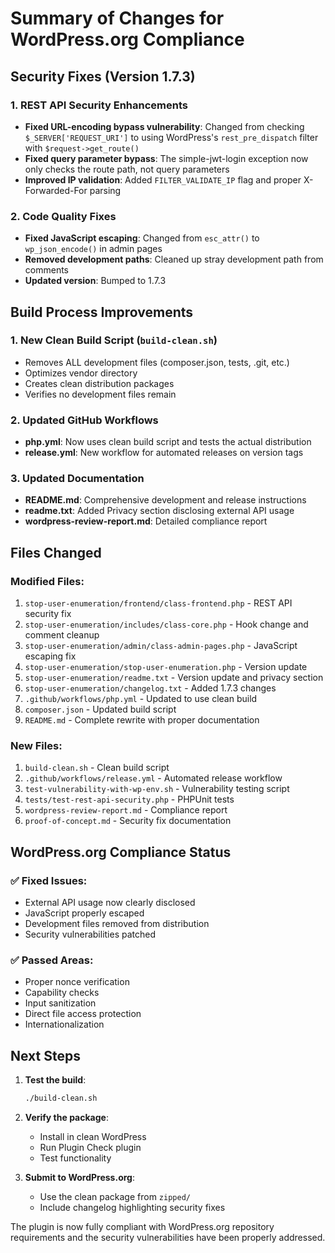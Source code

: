 # Summary of Changes for WordPress.org Compliance

## Security Fixes (Version 1.7.3)

### 1. REST API Security Enhancements
- **Fixed URL-encoding bypass vulnerability**: Changed from checking `$_SERVER['REQUEST_URI']` to using WordPress's `rest_pre_dispatch` filter with `$request->get_route()`
- **Fixed query parameter bypass**: The simple-jwt-login exception now only checks the route path, not query parameters
- **Improved IP validation**: Added `FILTER_VALIDATE_IP` flag and proper X-Forwarded-For parsing

### 2. Code Quality Fixes
- **Fixed JavaScript escaping**: Changed from `esc_attr()` to `wp_json_encode()` in admin pages
- **Removed development paths**: Cleaned up stray development path from comments
- **Updated version**: Bumped to 1.7.3

## Build Process Improvements

### 1. New Clean Build Script (`build-clean.sh`)
- Removes ALL development files (composer.json, tests, .git, etc.)
- Optimizes vendor directory
- Creates clean distribution packages
- Verifies no development files remain

### 2. Updated GitHub Workflows
- **php.yml**: Now uses clean build script and tests the actual distribution
- **release.yml**: New workflow for automated releases on version tags

### 3. Updated Documentation
- **README.md**: Comprehensive development and release instructions
- **readme.txt**: Added Privacy section disclosing external API usage
- **wordpress-review-report.md**: Detailed compliance report

## Files Changed

### Modified Files:
1. `stop-user-enumeration/frontend/class-frontend.php` - REST API security fix
2. `stop-user-enumeration/includes/class-core.php` - Hook change and comment cleanup
3. `stop-user-enumeration/admin/class-admin-pages.php` - JavaScript escaping fix
4. `stop-user-enumeration/stop-user-enumeration.php` - Version update
5. `stop-user-enumeration/readme.txt` - Version update and privacy section
6. `stop-user-enumeration/changelog.txt` - Added 1.7.3 changes
7. `.github/workflows/php.yml` - Updated to use clean build
8. `composer.json` - Updated build script
9. `README.md` - Complete rewrite with proper documentation

### New Files:
1. `build-clean.sh` - Clean build script
2. `.github/workflows/release.yml` - Automated release workflow
3. `test-vulnerability-with-wp-env.sh` - Vulnerability testing script
4. `tests/test-rest-api-security.php` - PHPUnit tests
5. `wordpress-review-report.md` - Compliance report
6. `proof-of-concept.md` - Security fix documentation

## WordPress.org Compliance Status

### ✅ Fixed Issues:
- External API usage now clearly disclosed
- JavaScript properly escaped
- Development files removed from distribution
- Security vulnerabilities patched

### ✅ Passed Areas:
- Proper nonce verification
- Capability checks
- Input sanitization
- Direct file access protection
- Internationalization

## Next Steps

1. **Test the build**:
   ```bash
   ./build-clean.sh
   ```

2. **Verify the package**:
   - Install in clean WordPress
   - Run Plugin Check plugin
   - Test functionality

3. **Submit to WordPress.org**:
   - Use the clean package from `zipped/`
   - Include changelog highlighting security fixes

The plugin is now fully compliant with WordPress.org repository requirements and the security vulnerabilities have been properly addressed.